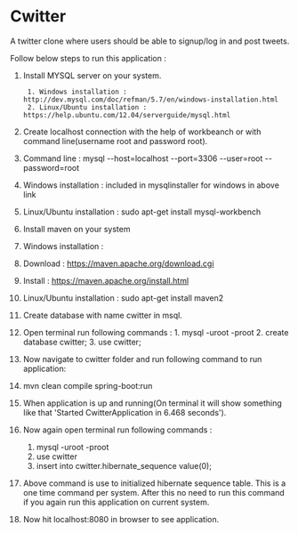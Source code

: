 Cwitter
================
A twitter clone where users should be able to signup/log in and post tweets.

Follow below steps to run this application : 

1. Install MYSQL server on your system.

        1. Windows installation : http://dev.mysql.com/doc/refman/5.7/en/windows-installation.html
        2. Linux/Ubuntu installation : https://help.ubuntu.com/12.04/serverguide/mysql.html

2. Create localhost connection with the help of workbeanch or with command line(username root and password root).


1. Command line : mysql --host=localhost --port=3306 --user=root --password=root
2. Windows installation : included in mysqlinstaller for windows in above link
3. Linux/Ubuntu installation : sudo apt-get install mysql-workbench

3. Install maven on your system


1. Windows installation :
2. Download : https://maven.apache.org/download.cgi
3. Install : https://maven.apache.org/install.html
4. Linux/Ubuntu installation : sudo apt-get install maven2

4. Create database with name cwitter in msql.


1. Open terminal run following commands : 
        1. mysql -uroot -proot
	2. create database cwitter;
	3. use cwitter;

5. Now navigate to cwitter folder and run following command to run application: 


1. mvn clean compile spring-boot:run

6. When application is up and running(On terminal it will show something like that 'Started CwitterApplication in 6.468 seconds').


1. Now again open terminal run following commands : 
	1. mysql -uroot -proot
	2. use cwitter
	3. insert into cwitter.hibernate_sequence value(0);
2. Above command is use to initialized hibernate sequence table. This is a one time command per system. After this no need to run this command if you again run this application on current system.

7. Now hit localhost:8080 in browser to see application.
